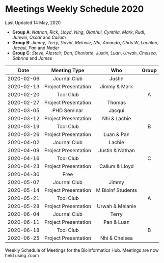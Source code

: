 Meetings Weekly Schedule 2020
================
Last Updated 14 May, 2020

  - **Group A**: *Nathan*, *Rick*, *Lloyd*, *Ning*, *Qianhui*,
    *Cynthia*, *Mark*, *Rudi*, *Junwei*, *Oscar* and *Callum*
  - **Group B**: *Jimmy*, *Terry*, *David*, *Melanie*, *Nhi*, *Amanda*,
    *Chris W*, *Lachlan*, *Jacqui*, *Pan* and *Nader*
  - **Group C**: *Steve*, *Alastair*, *Dan*, *Charlotte*, *Justin*,
    *Luan*, *Urwah*, *Chelsea*, *Sabrina* and *James*

<!-- end of list -->

|    Date    |     Meeting Type     |        Who        | Group |
| :--------: | :------------------: | :---------------: | :---: |
| 2020-02-06 |     Journal Club     |      Justin       |       |
| 2020-02-13 | Project Presentation |   Jimmy & Mark    |       |
| 2020-02-20 |      Tool Club       |                   |   A   |
| 2020-02-27 | Project Presentation |      Thomas       |       |
| 2020-03-05 |     PHD Seminar      |      Jacqui       |       |
| 2020-03-12 | Project Presentation |   Nhi & Lachie    |       |
| 2020-03-19 |      Tool Club       |                   |   B   |
| 2020-03-26 | Project Presentation |    Luan & Pan     |       |
| 2020-04-02 |     Journal Club     |      Lachie       |       |
| 2020-04-09 | Project Presentation |  Justin & Nathan  |       |
| 2020-04-16 |      Tool Club       |                   |   C   |
| 2020-04-23 | Project Presentation |  Callum & Lloyd   |       |
| 2020-04-30 |         Free         |                   |       |
| 2020-05-07 |     Journal Club     |       Jimmy       |       |
| 2020-05-14 | Project Presentation | M Bioinf Students |       |
| 2020-05-21 |      Tool Club       |                   |   A   |
| 2020-05-28 | Project Presentation |  Urwah & Melanie  |       |
| 2020-06-04 |     Journal Club     |       Terry       |       |
| 2020-06-11 | Project Presentation |    Pan & Luan     |       |
| 2020-06-18 |      Tool Club       |                   |   B   |
| 2020-06-25 | Project Presentation |   Nhi & Chelsea   |       |

Weekly Schedule of Meetings for the Bioinformatics Hub. Meetings are now
held using Zoom
